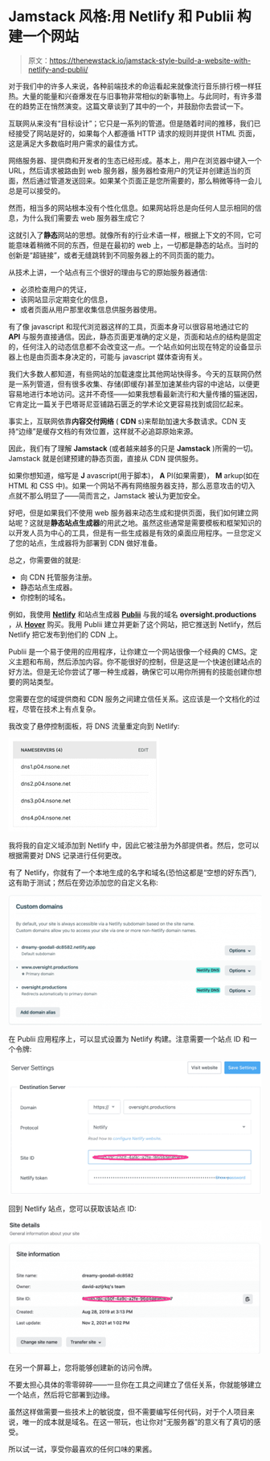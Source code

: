 # Jamstack 风格:用 Netlify 和 Publii 构建一个网站

> 原文：<https://thenewstack.io/jamstack-style-build-a-website-with-netlify-and-publii/>

对于我们中的许多人来说，各种前端技术的命运看起来就像流行音乐排行榜一样狂热。大量的能量和兴奋爆发在与旧事物非常相似的新事物上。与此同时，有许多潜在的趋势正在悄然演变。这篇文章谈到了其中的一个，并鼓励你去尝试一下。

互联网从来没有“目标设计”；它只是一系列的管道。但是随着时间的推移，我们已经接受了网站是好的，如果每个人都遵循 HTTP 请求的规则并提供 HTML 页面，这是满足大多数临时用户需求的最佳方式。

网络服务器、提供商和开发者的生态已经形成。基本上，用户在浏览器中键入一个 URL，然后请求被路由到 web 服务器，服务器检查用户的凭证并创建适当的页面，然后通过管道发送回来。如果某个页面正是您所需要的，那么稍微等待一会儿总是可以接受的。

然而，相当多的网站根本没有个性化信息。如果网站将总是向任何人显示相同的信息，为什么我们需要去 web 服务器生成它？

这就引入了**静态**网站的思想。就像所有的行业术语一样，根据上下文的不同，它可能意味着稍微不同的东西，但是在最初的 web 上，一切都是静态的站点。当时的创新是“超链接”，或者无缝跳转到不同服务器上的不同页面的能力。

从技术上讲，一个站点有三个很好的理由与它的原始服务器通信:

*   必须检查用户的凭证，
*   该网站显示定期变化的信息，
*   或者页面从用户那里收集信息供服务器使用。

有了像 javascript 和现代浏览器这样的工具，页面本身可以很容易地通过它的 **API** 与服务直接通信。因此，静态页面更准确的定义是，页面和站点的结构是固定的，任何注入的动态信息都不会改变这一点。一个站点如何出现在特定的设备显示器上也是由页面本身决定的，可能与 javascript 媒体查询有关。

我们大多数人都知道，有些网站的加载速度比其他网站快得多。今天的互联网仍然是一系列管道，但有很多收集、存储(即缓存)甚至加速某些内容的中途站，以便更容易地进行本地访问。这并不奇怪——如果我想看最新流行和大量传播的猫迷因，它肯定比一篇关于巴塔哥尼亚铺路石匮乏的学术论文更容易找到或回忆起来。

事实上，互联网依靠**内容交付网络** ( **CDN** s)来帮助加速大多数请求。CDN 支持“边缘”是缓存文档的有效位置，这样就不必追踪原始来源。

因此，我们有了理解 **Jamstack** (或者越来越多的只是 **Jamstack** )所需的一切。Jamstack 就是创建预建的静态页面，直接从 CDN 提供服务。

如果你想知道，缩写是 **J** avascript(用于脚本)， **A** PI(如果需要)， **M** arkup(如在 HTML 和 CSS 中)。如果一个网站不再有网络服务器支持，那么恶意攻击的切入点就不那么明显了——简而言之，Jamstack 被认为更加安全。

好吧，但是如果我们不使用 web 服务器来动态生成和提供页面，我们如何建立网站呢？这就是**静态站点生成器**的用武之地。虽然这些通常是需要模板和框架知识的以开发人员为中心的工具，但是有一些生成器是有效的桌面应用程序。一旦您定义了您的站点，生成器将为部署到 CDN 做好准备。

总之，你需要做的就是:

*   向 CDN 托管服务注册。
*   静态站点生成器。
*   你控制的域名。

例如，我使用 [**Netlify**](https://netlify.com) 和站点生成器 [**Publii**](https://getpublii.com/) 与我的域名 **oversight.productions** ，从 [**Hover**](http://hover.com) 购买。我用 Publii 建立并更新了这个网站，把它推送到 Netlify，然后 Netlify 把它发布到他们的 CDN 上。

Publii 是一个易于使用的应用程序，让你建立一个网站很像一个经典的 CMS。定义主题和布局，然后添加内容。你不能很好的控制，但是这是一个快速创建站点的好方法。但是无论你尝试了哪一种生成器，确保它可以用你所拥有的技能创建你想要的网站类型。

您需要在您的域提供商和 CDN 服务之间建立信任关系。这应该是一个文档化的过程，尽管在技术上有点复杂。

我改变了悬停控制面板，将 DNS 流量重定向到 Netlify:

![Name Servers](img/c8d6d57cc728b3812bb173eca18d08ff.png)

我将我的自定义域添加到 Netlify 中，因此它被注册为外部提供者。然后，您可以根据需要对 DNS 记录进行任何更改。

有了 Netlify，你就有了一个本地生成的名字和域名(恐怕这都是“空想的好东西”),这有助于测试；然后在旁边添加您的自定义名称:

![Custom domains](img/58165bbc38135ce1997401443bd66c7e.png)

在 Publii 应用程序上，可以显式设置为 Netlify 构建。注意需要一个站点 ID 和一个令牌:

![Server Settings](img/9c74d4b07595f762ab4c18228c80022e.png)

回到 Netlify 站点，您可以获取该站点 ID:

![Site ID](img/75864779be30a1abbe870750457c44e7.png)

在另一个屏幕上，您将能够创建新的访问令牌。

不要太担心具体的零零碎碎——一旦你在工具之间建立了信任关系，你就能够建立一个站点，然后将它部署到边缘。

虽然这样做需要一些技术上的敏锐度，但不需要编写任何代码，对于个人项目来说，唯一的成本就是域名。在这一带玩，也让你对“无服务器”的意义有了真切的感受。

所以试一试，享受你最喜欢的任何口味的果酱。

<svg xmlns:xlink="http://www.w3.org/1999/xlink" viewBox="0 0 68 31" version="1.1"><title>Group</title> <desc>Created with Sketch.</desc></svg>